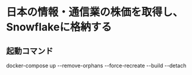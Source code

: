 # 日本の情報・通信業の株価を取得し、Snowflakeに格納する
## 起動コマンド
docker-compose up --remove-orphans --force-recreate --build --detach
